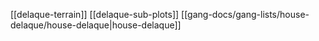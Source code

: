 [[delaque-terrain]]
[[delaque-sub-plots]]
[[gang-docs/gang-lists/house-delaque/house-delaque|house-delaque]]
